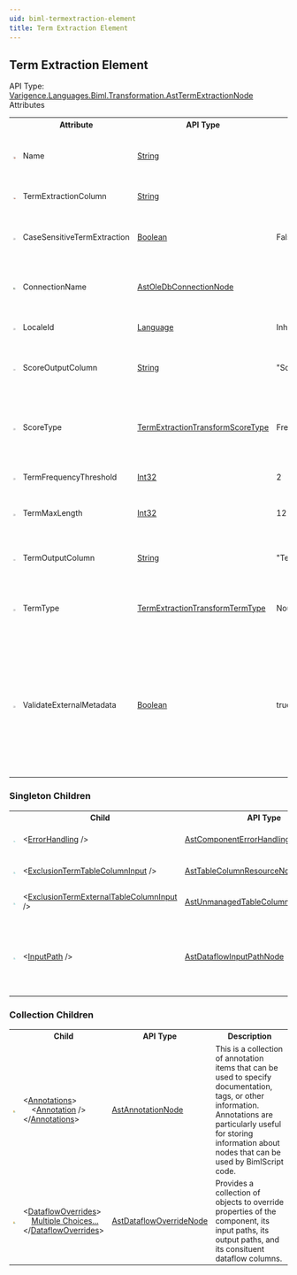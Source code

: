 ```yaml
---
uid: biml-termextraction-element
title: Term Extraction Element
---
```

## Term Extraction Element

<div class="AssemblyInfoGroup"><div class="CrossReferenceGroup"><div class="CrossReferenceHeader">API Type:</div><div class="CrossReferenceValue"><a href="../api-reference/Varigence.Languages.Biml.Transformation.AstTermExtractionNode.html">Varigence.Languages.Biml.Transformation.AstTermExtractionNode</a></div></div></div><div class="AttributeGroup"><div class="AttributeGroupHeader">Attributes</div><table id="AttributeList" class="AttributeList"><tbody><tr><th class="AttributeIconColumnHeader">&nbsp;</th><th class="AttributeNameColumnHeader">Attribute</th><th class="AttributeTypeColumnHeader">API Type</th><th class="AttributeDefaultColumnHeader">Default</th><th class="AttributeSummaryColumnHeader">Description</th></tr><tr class="ad0"><td align="center" class="AttributeIcon"><img title="Required Property" src="attributeRequired.png"></td><td class="AttributeName">Name</td><td class="AttributeType"><a href="https://msdn.microsoft.com/en-us/library/System.String.aspx">String</a></td><td class="AttributeDefault">&nbsp;</td><td class="AttributeSummary"><div class ="SummaryItem">Specifies the name of the object.  This name can be used to reference this object from anywhere else in the program.</div></td></tr><tr class="ad1"><td align="center" class="AttributeIcon"><img title="Required Property" src="attributeRequired.png"></td><td class="AttributeName">TermExtractionColumn</td><td class="AttributeType"><a href="https://msdn.microsoft.com/en-us/library/System.String.aspx">String</a></td><td class="AttributeDefault">&nbsp;</td><td class="AttributeSummary"><div class ="SummaryItem">This value specifies the name of the term extraction column.</div></td></tr><tr class="ad0"><td align="center" class="AttributeIcon"><img title="" src="attribute.png"></td><td class="AttributeName">CaseSensitiveTermExtraction</td><td class="AttributeType"><a href="https://msdn.microsoft.com/en-us/library/System.Boolean.aspx">Boolean</a></td><td class="AttributeDefault">False</td><td class="AttributeSummary"><div class ="SummaryItem">This value specifies whether the Term Extraction process is case sensitive. The default value is False.</div></td></tr><tr class="ad1"><td align="center" class="AttributeIcon"><img title="References an existing definiton." src="attributeReference.png"></td><td class="AttributeName">ConnectionName</td><td class="AttributeType"><a href="../api-reference/Varigence.Languages.Biml.Connection.AstOleDbConnectionNode.html">AstOleDbConnectionNode</a></td><td class="AttributeDefault">&nbsp;</td><td class="AttributeSummary"><div class ="SummaryItem">This value specifies the name of the OLE DB connection that is used to connect to the exclusion term table.</div></td></tr><tr class="ad0"><td align="center" class="AttributeIcon"><img title="" src="attribute.png"></td><td class="AttributeName">LocaleId</td><td class="AttributeType"><a href="../api-reference/Varigence.Languages.Biml.Cube.Language.html">Language</a></td><td class="AttributeDefault">Inherited</td><td class="AttributeSummary"><div class ="SummaryItem">This value specifies which locale is used by the dataflow task.</div></td></tr><tr class="ad1"><td align="center" class="AttributeIcon"><img title="" src="attribute.png"></td><td class="AttributeName">ScoreOutputColumn</td><td class="AttributeType"><a href="https://msdn.microsoft.com/en-us/library/System.String.aspx">String</a></td><td class="AttributeDefault">&quot;Score&quot;</td><td class="AttributeSummary"><div class ="SummaryItem">This value specifies the name of the dataflow column to use for the score output.  The default value is "Score".</div></td></tr><tr class="ad0"><td align="center" class="AttributeIcon"><img title="" src="attribute.png"></td><td class="AttributeName">ScoreType</td><td class="AttributeType"><a href="../api-reference/Varigence.Languages.Biml.Transformation.TermExtractionTransformScoreType.html">TermExtractionTransformScoreType</a></td><td class="AttributeDefault">Frequency</td><td class="AttributeSummary"><div class ="SummaryItem">This value specifies what kind of score is associated with an extracted term. The default value is that the frequency of a term is used as the score.</div></td></tr><tr class="ad1"><td align="center" class="AttributeIcon"><img title="" src="attribute.png"></td><td class="AttributeName">TermFrequencyThreshold</td><td class="AttributeType"><a href="https://msdn.microsoft.com/en-us/library/System.Int32.aspx">Int32</a></td><td class="AttributeDefault">2</td><td class="AttributeSummary"><div class ="SummaryItem">Specifies the frequency threshold above which a term is extracted.</div></td></tr><tr class="ad0"><td align="center" class="AttributeIcon"><img title="" src="attribute.png"></td><td class="AttributeName">TermMaxLength</td><td class="AttributeType"><a href="https://msdn.microsoft.com/en-us/library/System.Int32.aspx">Int32</a></td><td class="AttributeDefault">12</td><td class="AttributeSummary"><div class ="SummaryItem">This value specifies the maximum number of words allowed in a term. The default value is 12.</div></td></tr><tr class="ad1"><td align="center" class="AttributeIcon"><img title="" src="attribute.png"></td><td class="AttributeName">TermOutputColumn</td><td class="AttributeType"><a href="https://msdn.microsoft.com/en-us/library/System.String.aspx">String</a></td><td class="AttributeDefault">&quot;Term&quot;</td><td class="AttributeSummary"><div class ="SummaryItem">This value specifies the name of the dataflow column to use for the term output.  The default value is "Term".</div></td></tr><tr class="ad0"><td align="center" class="AttributeIcon"><img title="" src="attribute.png"></td><td class="AttributeName">TermType</td><td class="AttributeType"><a href="../api-reference/Varigence.Languages.Biml.Transformation.TermExtractionTransformTermType.html">TermExtractionTransformTermType</a></td><td class="AttributeDefault">NounAndNounPhrase</td><td class="AttributeSummary"><div class ="SummaryItem">This value specifies the type of terms to extract. The default value is that noun and noun phrases are extracted.</div></td></tr><tr class="ad1"><td align="center" class="AttributeIcon"><img title="" src="attribute.png"></td><td class="AttributeName">ValidateExternalMetadata</td><td class="AttributeType"><a href="https://msdn.microsoft.com/en-us/library/System.Boolean.aspx">Boolean</a></td><td class="AttributeDefault">true</td><td class="AttributeSummary"><div class ="SummaryItem">This value specifies whether the data flow transformation is validated against columns that originated in external data sources. When server assets such as tables and stored procedures are created during processing, ValidateExternalMetadata is normally set to False, which prevents validation from completing at compile time.</div></td></tr></tbody></table></div><div class="ChildGroup">

### Singleton Children

<table id="ChildList" class="ChildList"><tbody><tr><th class="ChildIconColumnHeader">&nbsp;</th><th class="ChildNameColumnHeader">Child</th><th class="ChildTypeColumnHeader">API Type</th><th class="ChildSummaryColumnHeader">Description</th></tr><tr class="cd0"><td align="center" class="ChildIcon"><img title="" src="singletonChild.png"></td><td class="ChildName"><span class="punc">&lt;</span><a href=../api-reference/Varigence.Languages.Biml.Transformation.AstComponentErrorHandlingNode.html">ErrorHandling</a><span class="punc"> /&gt;</span></td><td class="ChildType"><a href="../api-reference/Varigence.Languages.Biml.Transformation.AstComponentErrorHandlingNode.html">AstComponentErrorHandlingNode</a></td><td class="ChildSummary">Specifies the error handling defaults to apply to an entire component</td></tr><tr class="cd1"><td align="center" class="ChildIcon"><img title="" src="singletonChild.png"></td><td class="ChildName"><span class="punc">&lt;</span><a href=../api-reference/Varigence.Languages.Biml.Task.AstTableColumnResourceNode.html">ExclusionTermTableColumnInput</a><span class="punc"> /&gt;</span></td><td class="ChildType"><a href="../api-reference/Varigence.Languages.Biml.Task.AstTableColumnResourceNode.html">AstTableColumnResourceNode</a></td><td class="ChildSummary">This resource references a column from a table in the model.</td></tr><tr class="cd0"><td align="center" class="ChildIcon"><img title="" src="singletonChild.png"></td><td class="ChildName"><span class="punc">&lt;</span><a href=../api-reference/Varigence.Languages.Biml.Task.AstUnmanagedTableColumnResourceNode.html">ExclusionTermExternalTableColumnInput</a><span class="punc"> /&gt;</span></td><td class="ChildType"><a href="../api-reference/Varigence.Languages.Biml.Task.AstUnmanagedTableColumnResourceNode.html">AstUnmanagedTableColumnResourceNode</a></td><td class="ChildSummary">This resource references a column and table that are not included in the model.</td></tr><tr class="cd1"><td align="center" class="ChildIcon"><img title="" src="singletonChild.png"></td><td class="ChildName"><span class="punc">&lt;</span><a href=../api-reference/Varigence.Languages.Biml.Transformation.AstDataflowInputPathNode.html">InputPath</a><span class="punc"> /&gt;</span></td><td class="ChildType"><a href="../api-reference/Varigence.Languages.Biml.Transformation.AstDataflowInputPathNode.html">AstDataflowInputPathNode</a></td><td class="ChildSummary">AstDataflowInputPathNode is used to model input paths in a SQL Server Integration Services dataflow task.  Connections are made by referencing an appropriate output path.</td></tr></tbody></table>
</div>
<div class="ChildGroup">

### Collection Children

<table id="ChildList" class="ChildList"><tbody><tr><th class="ChildIconColumnHeader">&nbsp;</th><th class="ChildNameColumnHeader">Child</th><th class="ChildTypeColumnHeader">API Type</th><th class="ChildSummaryColumnHeader">Description</th></tr><tr class="cd0"><td align="center" class="ChildIcon"><img title="" src="collectionChild.png"><div class="RequiredIcon" title="Required Child"></div><td class="ChildName"><span class="punc">&lt;</span><a href=Varigence.Languages.Biml.AstNode_Annotations.html">Annotations</a><span class="punc">&gt;</span><br />&nbsp;&nbsp;&nbsp;&nbsp;<span class="punc">&lt;</span><a href=Varigence.Languages.Biml.AstAnnotationNode.html">Annotation</a> <span class="punc">/&gt;</span><br /><span class="punc">&lt;/</span><a href=Varigence.Languages.Biml.AstNode_Annotations.html">Annotations</a><span class="punc">&gt;</span></td><td class="ChildType"><a href="../api-reference/Varigence.Languages.Biml.AstAnnotationNode.html">AstAnnotationNode</a></td><td class="ChildSummary"><div class ="SummaryItem">This is a collection of annotation items that can be used to specify documentation, tags, or other information.  Annotations are particularly useful for storing information about nodes that can be used by BimlScript code.</div></td></tr><tr class="cd1"><td align="center" class="ChildIcon"><img title="" src="collectionChild.png"><div class="RequiredIcon" title="Required Child"></div><td class="ChildName"><span class="punc">&lt;</span><a href=Varigence.Languages.Biml.Transformation.AstTransformationNode_DataflowOverrides.html">DataflowOverrides</a><span class="punc">&gt;</span><br />&nbsp;&nbsp;&nbsp;&nbsp;<a href=Varigence.Languages.Biml.Transformation.AstTransformationNode_DataflowOverrides.html">Multiple Choices...</a><br /><span class="punc">&lt;/</span><a href=Varigence.Languages.Biml.Transformation.AstTransformationNode_DataflowOverrides.html">DataflowOverrides</a><span class="punc">&gt;</span></td><td class="ChildType"><a href="../api-reference/Varigence.Languages.Biml.Transformation.AstDataflowOverrideNode.html">AstDataflowOverrideNode</a></td><td class="ChildSummary"><div class ="SummaryItem">Provides a collection of objects to override properties of the component, its input paths, its output paths, and its consituent dataflow columns.</div></td></tr></tbody></table>
</div>
